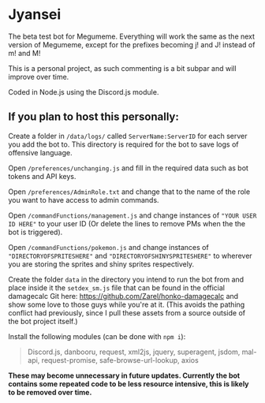 # Jyansei

The beta test bot for Megumeme. Everything will work the same as the next version of Megumeme, except for the prefixes becoming j! and J! instead of m! and M!

This is a personal project, as such commenting is a bit subpar and will improve over time.

Coded in Node.js using the Discord.js module.

## If you plan to host this personally:
Create a folder in `/data/logs/` called `ServerName:ServerID` for each server you add the bot to. This directory is required for the bot to save logs of offensive language.

Open `/preferences/unchanging.js` and fill in the required data such as bot tokens and API keys.

Open `/preferences/AdminRole.txt` and change that to the name of the role you want to have access to admin commands.

Open `/commandFunctions/management.js` and change instances of `"YOUR USER ID HERE"` to your user ID (Or delete the lines to remove PMs when the the bot is triggered).

Open `/commandFunctions/pokemon.js` and change instances of `"DIRECTORYOFSPRITESHERE"` and `"DIRECTORYOFSHINYSPRITESHERE"` to wherever you are storing the sprites and shiny sprites respectively.

Create the folder `data` in the directory you intend to run the bot from and place inside it the `setdex_sm.js` file that can be found in the official damagecalc Git here: https://github.com/Zarel/honko-damagecalc and show some love to those guys while you're at it.
(This avoids the pathing conflict had previously, since I pull these assets from a source outside of the bot project itself.)

Install the following modules (can be done with `npm i`):
  >Discord.js, 
  >danbooru, 
  >request, 
  >xml2js, 
  >jquery,
  >superagent, 
  >jsdom, 
  >mal-api, 
  >request-promise, 
  >safe-browse-url-lookup, 
  >axios
  
**These may become unnecessary in future updates. Currently the bot contains some repeated code to be less resource intensive, this is likely to be removed over time.**
